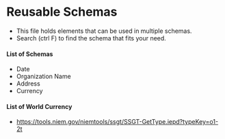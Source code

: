 #  Reusable Schemas

* This file holds elements that can be used in multiple schemas.
* Search (ctrl F) to find the schema that fits your need.

#### List of Schemas

* Date
* Organization Name
* Address
* Currency

#### List of World Currency
* https://tools.niem.gov/niemtools/ssgt/SSGT-GetType.iepd?typeKey=o1-2t